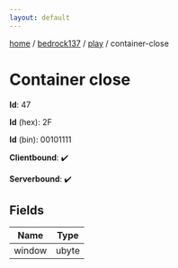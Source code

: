 ```yaml
---
layout: default
---
```


[home](/)  /  [bedrock137](/protocol/bedrock137)  /  [play](/protocol/bedrock137/play)  /  container-close

# Container close

**Id**: 47

**Id** (hex): 2F

**Id** (bin): 00101111

**Clientbound**: ✔️

**Serverbound**: ✔️

## Fields

Name | Type
---|---
window | ubyte
